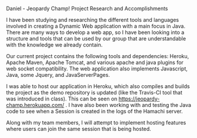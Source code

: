 Daniel - Jeopardy Champ! Project Research and Accomplishments

I have been studying and researching the different tools and languages involved in creating a Dynamic Web application with a main focus in Java. There are many ways to develop a web app, so I have been looking into a structure and tools that can be used by our group that are understandable with the knowledge we already contain.

Our current project contains the following tools and dependencies: Heroku, Apache Maven, Apache Tomcat, and various apache and java plugins for web socket compatibility. The web application also implements Javascript, Java, some Jquery, and JavaServerPages. 

I was able to host our application in Heroku, which also compiles and builds the project as the demo repository is updated (like the Travis-CI tool that was introduced in class). This can be seen on https://jeopardy-champ.herokuapp.com/ . I have also been working with and testing the Java code to see when a Session is created in the logs of the Hamachi server. 

Along with my team members, I will attempt to implement hosting features where users can join the same session that is being hosted.
